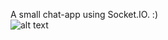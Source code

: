 A small chat-app using Socket.IO. :) <br>
![alt text](https://github.com/nourgaser2012/chat-app/blob/main/img/img.png?raw=true)
